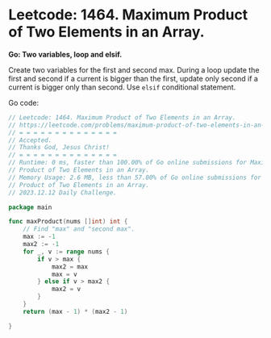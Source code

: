# Leetcode: 1464. Maximum Product of Two Elements in an Array.

**Go: Two variables, loop and elsif.**

Create two variables for the first and second max. During a loop update the
first and second if a current is bigger than the first, update only second if
a current is bigger only than second. Use `elsif` conditional statement.

Go code:
```Go
// Leetcode: 1464. Maximum Product of Two Elements in an Array.
// https://leetcode.com/problems/maximum-product-of-two-elements-in-an-array
// = = = = = = = = = = = = = =
// Accepted.
// Thanks God, Jesus Christ!
// = = = = = = = = = = = = = =
// Runtime: 0 ms, faster than 100.00% of Go online submissions for Maximum
// Product of Two Elements in an Array.
// Memory Usage: 2.6 MB, less than 57.00% of Go online submissions for Maximum
// Product of Two Elements in an Array.
// 2023.12.12 Daily Challenge.

package main

func maxProduct(nums []int) int {
	// Find "max" and "second max".
	max := -1
	max2 := -1
	for _, v := range nums {
		if v > max {
			max2 = max
			max = v
		} else if v > max2 {
			max2 = v
		}
	}
	return (max - 1) * (max2 - 1)

}
```
